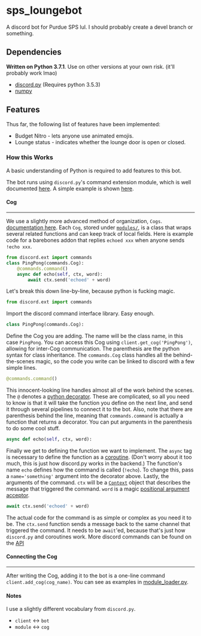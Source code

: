 # sps_loungebot

A discord bot for Purdue SPS lul. I should probably create a devel branch or something.

## Dependencies

**Written on Python 3.7.1**. Use on other versions at your own risk. (it'll probably work lmao)

* [discord.py](https://github.com/Rapptz/discord.py) (Requires python 3.5.3)
* [numpy](https://www.numpy.org/)

## Features
Thus far, the following list of features have been implemented:

* Budget Nitro - lets anyone use animated emojis.
* Lounge status - indicates whether the lounge door is open or closed.


### How this Works
A basic understanding of Python is required to add features to this bot.

The bot runs using `discord.py`'s command extension module, which is well documented [here](https://discordpy.readthedocs.io/en/rewrite/ext/commands/api.html).
A simple example is shown [here](https://github.com/Rapptz/discord.py#bot-example).

#### Cog

---
We use a slightly more advanced method of organization, `Cogs`. [documentation here](https://github.com/Rapptz/discord.py#bot-example).
Each `Cog`, stored under [`modules/`](modules/), is a class that wraps several related functions and can keep track of local fields.
Here is example code for a barebones addon that replies `echoed xxx` when anyone sends `!echo xxx`.

```python
from discord.ext import commands
class PingPong(commands.Cog):
    @commands.command()
    async def echo(self, ctx, word):
        await ctx.send('echoed' + word)
```

Let's break this down line-by-line, because python is fucking magic.

```python
from discord.ext import commands
```
Import the discord command interface library. Easy enough.

```python
class PingPong(commands.Cog):
```
Define the Cog you are adding. The name will be the class name, in this case `PingPong`.
You can access this Cog using `client.get_cog('PingPong')`, allowing for inter-Cog communication.
The parenthesis are the python syntax for class inheritance.
The `commands.Cog` class handles all the behind-the-scenes magic, so the code you write can be linked to discord with a few simple lines.

```python
@commands.command()
```
This innocent-looking line handles almost all of the work behind the scenes.
The `@` denotes a [python decorator](https://realpython.com/primer-on-python-decorators/).
These are complicated, so all you need to know is that it will take the function you define on the next line,
and send it through several pipelines to connect it to the bot.
Also, note that there are parenthesis behind the line, meaning that `commands.command` is actually a function that returns a decorator.
You can put arguments in the parenthesis to do some cool stuff.

```python
async def echo(self, ctx, word):
```
Finally we get to defining the function we want to implement.
The `async` tag is necessary to define the function as a [coroutine](https://docs.python.org/3/library/asyncio-task.html). (Don't worry about it too much, this is just how discord.py works in the backend.)
The function's name `echo` defines how the command is called (`!echo`). To change this, pass a `name='something'` argument into the decorator above.
Lastly, the arguments of the command. `ctx` will be a [`Context`](https://discordpy.readthedocs.io/en/rewrite/ext/commands/api.html#context) object that describes the message that triggered the command.
`word` is a magic [positional argument acceptor](https://discordpy.readthedocs.io/en/rewrite/ext/commands/commands.html#positional).

```python
await ctx.send('echoed' + word)
```
The actual code for the command is as simple or complex as you need it to be.
The `ctx.send` function sends a message back to the same channel that triggered the command.
It needs to be `await`'ed, because that's just how `discord.py` and coroutines work.
More discord commands can be found on the [API](https://discordpy.readthedocs.io/en/latest/api.html)

#### Connecting the Cog

---
After writing the Cog, adding it to the bot is a one-line command `client.add_cog(cog_name)`.
You can see as examples in [module_loader.py](module_loader.py).


#### Notes
I use a slightly different vocabulary from `discord.py`.
* `client` <-> `bot`
* `module` <-> `cog`